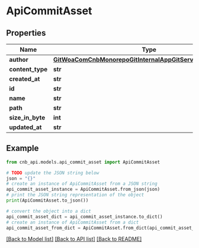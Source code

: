 # ApiCommitAsset


## Properties

Name | Type | Description | Notes
------------ | ------------- | ------------- | -------------
**author** | [**GitWoaComCnbMonorepoGitInternalAppGitServiceBffApiUserInfo**](GitWoaComCnbMonorepoGitInternalAppGitServiceBffApiUserInfo.md) |  | [optional] 
**content_type** | **str** |  | [optional] 
**created_at** | **str** |  | [optional] 
**id** | **str** |  | [optional] 
**name** | **str** |  | [optional] 
**path** | **str** |  | [optional] 
**size_in_byte** | **int** |  | [optional] 
**updated_at** | **str** |  | [optional] 

## Example

```python
from cnb_api.models.api_commit_asset import ApiCommitAsset

# TODO update the JSON string below
json = "{}"
# create an instance of ApiCommitAsset from a JSON string
api_commit_asset_instance = ApiCommitAsset.from_json(json)
# print the JSON string representation of the object
print(ApiCommitAsset.to_json())

# convert the object into a dict
api_commit_asset_dict = api_commit_asset_instance.to_dict()
# create an instance of ApiCommitAsset from a dict
api_commit_asset_from_dict = ApiCommitAsset.from_dict(api_commit_asset_dict)
```
[[Back to Model list]](../README.md#documentation-for-models) [[Back to API list]](../README.md#documentation-for-api-endpoints) [[Back to README]](../README.md)


